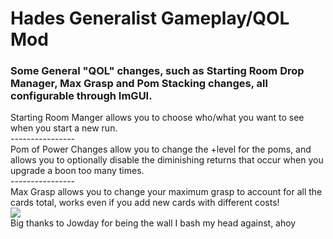 # Hades Generalist Gameplay/QOL Mod
### Some General "QOL" changes, such as Starting Room Drop Manager, Max Grasp and Pom Stacking changes, all configurable through ImGUI.<br>

Starting Room Manger allows you to choose who/what you want to see when you start a new run. <br>
----------------<br>
Pom of Power Changes allow you to change the +level for the poms, and allows you to optionally disable the diminishing returns that occur when you upgrade a boon too many times. <br>
----------------<br>
Max Grasp allows you to change your maximum grasp to account for all the cards total, works even if you add new cards with different costs!
<br>
<img src="https://github.com/zanncdwbl/zannc-Generalist/blob/main/gitimages/Hades2_J6OrG5uBSL.png">
<br>
Big thanks to Jowday for being the wall I bash my head against, ahoy